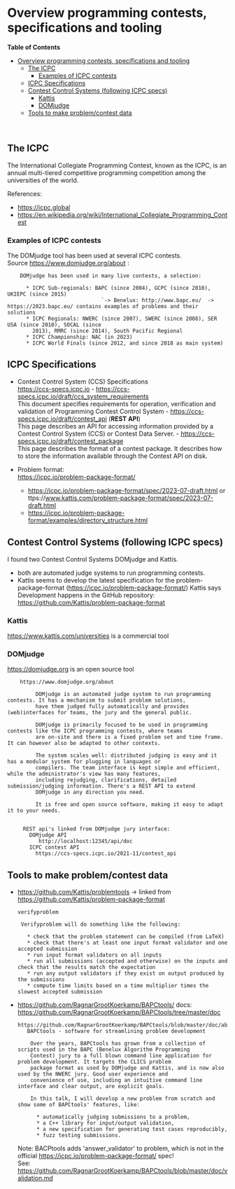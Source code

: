 

# Overview programming contests, specifications and tooling

**Table of Contents**
<!--ts-->
* [Overview programming contests, specifications and tooling](#overview-programming-contests-specifications-and-tooling)
   * [The ICPC](#the-icpc)
      * [Examples of ICPC contests](#examples-of-icpc-contests)
   * [ICPC Specifications](#icpc-specifications)
   * [Contest Control Systems   (following ICPC specs)](#contest-control-systems---following-icpc-specs)
      * [Kattis](#kattis)
      * [DOMjudge](#domjudge)
   * [Tools to make problem/contest data](#tools-to-make-problemcontest-data)

<!-- Created by https://github.com/ekalinin/github-markdown-toc -->
<!-- Added by: harcok, at: wo jul 17 20:21:18 CEST 2024 -->

<!--te-->

<br>

## The ICPC


The International Collegiate Programming Contest, known as the ICPC, is an 
annual multi-tiered competitive programming competition among the universities of the world.
   
References:

* https://icpc.global 
* https://en.wikipedia.org/wiki/International_Collegiate_Programming_Contest




### Examples of ICPC contests
 
 
 The DOMjudge tool has been used at several ICPC contests.<Br>
 Source https://www.domjudge.org/about :
        
        DOMjudge has been used in many live contests, a selection:

          * ICPC Sub-regionals: BAPC (since 2004), GCPC (since 2010), UKIEPC (since 2015)
                                  `-> Benelux: http://www.bapc.eu/  -> https://2023.bapc.eu/ contains examples of problems and their solutions
          * ICPC Regionals: NWERC (since 2007), SWERC (since 2008), SER USA (since 2010), SOCAL (since
            2013), RMRC (since 2014), South Pacific Regional
          * ICPC Championship: NAC (in 2023)
          * ICPC World Finals (since 2012, and since 2018 as main system)

 
## ICPC Specifications
 
* Contest Control System (CCS) Specifications<br>https://ccs-specs.icpc.io
      -  https://ccs-specs.icpc.io/draft/ccs_system_requirements<br>
          This document specifies requirements for operation, verification and validation of Programming Contest Control System
      - https://ccs-specs.icpc.io/draft/contest_api  (**REST API**)<br>
           This page describes an API for accessing information provided by a Contest Control System (CCS) or Contest Data Server.
      - https://ccs-specs.icpc.io/draft/contest_package <br>This page describes the format of a contest package. It describes how to store the information available through the Contest API on disk.
              
* Problem format: <br>https://icpc.io/problem-package-format/
    - https://icpc.io/problem-package-format/spec/2023-07-draft.html or ttps://www.kattis.com/problem-package-format/spec/2023-07-draft.html 
    - https://icpc.io/problem-package-format/examples/directory_structure.html      
   

## Contest Control Systems   (following ICPC specs)
  
I found two Contest Control Systems DOMjudge and Kattis.
  
  - both are automated judge systems to run programming contests. 
  - Kattis seems to develop the latest specification for the problem-package-format (https://icpc.io/problem-package-format/)
    Kattis says Development happens in the GitHub repository:
               https://github.com/Kattis/problem-package-format
    
    
### Kattis

 https://www.kattis.com/universities is a commercial tool


### DOMjudge
   
https://domjudge.org is an open source tool
               
        https://www.domjudge.org/about

             DOMjudge is an automated judge system to run programming contests. It has a mechanism to submit problem solutions,
             have them judged fully automatically and provides (web)interfaces for teams, the jury and the general public.
                                                                                 
             DOMjudge is primarily focused to be used in programming contests like the ICPC programming contests, where teams
             are on-site and there is a fixed problem set and time frame. It can however also be adapted to other contexts.

             The system scales well: distributed judging is easy and it has a modular system for plugging in languages or
             compilers. The team interface is kept simple and efficient, while the administrator's view has many features,
             including rejudging, clarifications, detailed submission/judging information. There's a REST API to extend
             DOMjudge in any direction you need.

             It is free and open source software, making it easy to adapt it to your needs.


         REST api's linked from DOMjudge jury interface:  
           DOMjudge API
              http://localhost:12345/api/doc      
           ICPC contest API 
             https://ccs-specs.icpc.io/2021-11/contest_api 
    
            
## Tools to make problem/contest data
  
  * https://github.com/Kattis/problemtools
      -> linked from  https://github.com/Kattis/problem-package-format
 
 
        verifyproblem

         Verifyproblem will do something like the following:

           * check that the problem statement can be compiled (from LaTeX)
           * check that there's at least one input format validator and one accepted submission
           * run input format validators on all inputs
           * run all submissions (accepted and otherwise) on the inputs and check that the results match the expectation
           * run any output validators if they exist on output produced by the submissions
           * compute time limits based on a time multiplier times the slowest accepted submission
        
 
  * https://github.com/RagnarGrootKoerkamp/BAPCtools/
     docs: https://github.com/RagnarGrootKoerkamp/BAPCtools/tree/master/doc
     
        https://github.com/RagnarGrootKoerkamp/BAPCtools/blob/master/doc/abstract.md 
           BAPCtools - software for streamlining problem development

            Over the years, BAPCtools has grown from a collection of scripts used in the BAPC (Benelux Algorithm Programming
            Contest) jury to a full blown command line application for problem development. It targets the CLICS problem
            package format as used by DOMjudge and Kattis, and is now also used by the NWERC jury. Good user experience and
            convenience of use, including an intuitive command line interface and clear output, are explicit goals.

            In this talk, I will develop a new problem from scratch and show some of BAPCtools' features, like:

              * automatically judging submissions to a problem,
              * a C++ library for input/output validation,
              * a new specification for generating test cases reproducibly,
              * fuzz testing submissions.

      Note:  BACPtools adds 'answer_validator' to problem, which is not in the official https://icpc.io/problem-package-format/ spec!   
      See: https://github.com/RagnarGrootKoerkamp/BAPCtools/blob/master/doc/validation.md 
         
